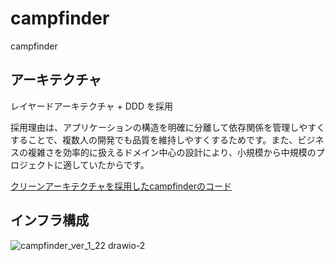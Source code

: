 # campfinder
campfinder

## アーキテクチャ
レイヤードアーキテクチャ + DDD を採用

採用理由は、アプリケーションの構造を明確に分離して依存関係を管理しやすくすることで、複数人の開発でも品質を維持しやすくするためです。また、ビジネスの複雑さを効率的に扱えるドメイン中心の設計により、小規模から中規模のプロジェクトに適していたからです。

[クリーンアーキテクチャを採用したcampfinderのコード](https://github.com/tusmasoma/clean-architecture-campfinder/tree/main)

## インフラ構成
![campfinder_ver_1_22 drawio-2](https://github.com/tusmasoma/campfinder/assets/104899572/073b3d49-8c7c-4b9f-9227-e4a6a99dee39)
